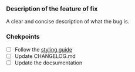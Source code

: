 

### Description of the feature of fix

A clear and concise description of what the bug is.


### Chekpoints
- [ ] Follow the [styling guide](https://github.com/lvgl/lvgl/blob/master/docs/CODING_STYLE.md)
- [ ] Update CHANGELOG.md
- [ ] Update the docsumentation 
